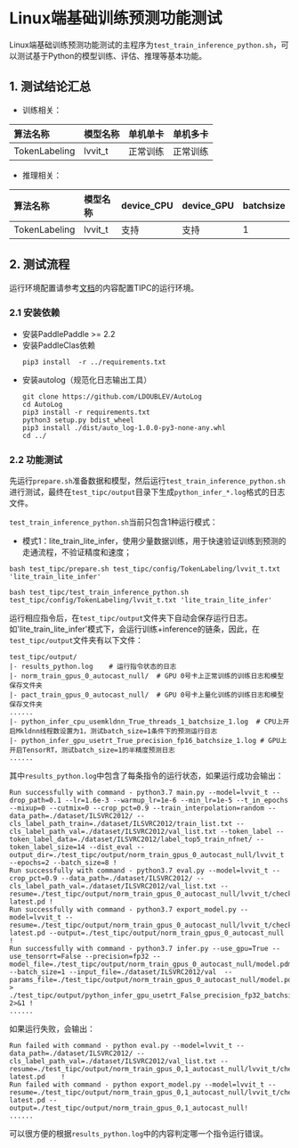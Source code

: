 # Linux端基础训练预测功能测试

Linux端基础训练预测功能测试的主程序为`test_train_inference_python.sh`，可以测试基于Python的模型训练、评估、推理等基本功能。

## 1. 测试结论汇总

- 训练相关：

| 算法名称 | 模型名称 | 单机单卡 | 单机多卡 |
| :----- | :------ | :------ | :----- |
| TokenLabeling | lvvit_t | 正常训练 | 正常训练 |


- 推理相关：

| 算法名称 | 模型名称 | device_CPU | device_GPU | batchsize |
| :-------- | :------ | :------ | :--- | :------ |
| TokenLabeling | lvvit_t | 支持 | 支持 | 1 |


## 2. 测试流程

运行环境配置请参考[文档](./install.md)的内容配置TIPC的运行环境。

### 2.1 安装依赖
- 安装PaddlePaddle >= 2.2
- 安装PaddleClas依赖
    ```
    pip3 install  -r ../requirements.txt
    ```
- 安装autolog（规范化日志输出工具）
    ```
    git clone https://github.com/LDOUBLEV/AutoLog
    cd AutoLog
    pip3 install -r requirements.txt
    python3 setup.py bdist_wheel
    pip3 install ./dist/auto_log-1.0.0-py3-none-any.whl
    cd ../
    ```

### 2.2 功能测试
先运行`prepare.sh`准备数据和模型，然后运行`test_train_inference_python.sh`进行测试，最终在```test_tipc/output```目录下生成`python_infer_*.log`格式的日志文件。

`test_train_inference_python.sh`当前只包含1种运行模式：

- 模式1：lite_train_lite_infer，使用少量数据训练，用于快速验证训练到预测的走通流程，不验证精度和速度；
```shell
bash test_tipc/prepare.sh test_tipc/config/TokenLabeling/lvvit_t.txt 'lite_train_lite_infer'

bash test_tipc/test_train_inference_python.sh test_tipc/config/TokenLabeling/lvvit_t.txt 'lite_train_lite_infer'
```

运行相应指令后，在`test_tipc/output`文件夹下自动会保存运行日志。如'lite_train_lite_infer'模式下，会运行训练+inference的链条，因此，在`test_tipc/output`文件夹有以下文件：

```
test_tipc/output/
|- results_python.log    # 运行指令状态的日志
|- norm_train_gpus_0_autocast_null/  # GPU 0号卡上正常训练的训练日志和模型保存文件夹
|- pact_train_gpus_0_autocast_null/  # GPU 0号卡上量化训练的训练日志和模型保存文件夹
......
|- python_infer_cpu_usemkldnn_True_threads_1_batchsize_1.log  # CPU上开启Mkldnn线程数设置为1，测试batch_size=1条件下的预测运行日志
|- python_infer_gpu_usetrt_True_precision_fp16_batchsize_1.log # GPU上开启TensorRT，测试batch_size=1的半精度预测日志
......
```

其中`results_python.log`中包含了每条指令的运行状态，如果运行成功会输出：
```
Run successfully with command - python3.7 main.py --model=lvvit_t --drop_path=0.1 --lr=1.6e-3 --warmup_lr=1e-6 --min_lr=1e-5 --t_in_epochs --mixup=0 --cutmix=0 --crop_pct=0.9 --train_interpolation=random --data_path=./dataset/ILSVRC2012/ --cls_label_path_train=./dataset/ILSVRC2012/train_list.txt --cls_label_path_val=./dataset/ILSVRC2012/val_list.txt --token_label --token_label_data=./dataset/ILSVRC2012/label_top5_train_nfnet/ --token_label_size=14 --dist_eval --output_dir=./test_tipc/output/norm_train_gpus_0_autocast_null/lvvit_t --epochs=2 --batch_size=8 !
Run successfully with command - python3.7 eval.py --model=lvvit_t --crop_pct=0.9 --data_path=./dataset/ILSVRC2012/ --cls_label_path_val=./dataset/ILSVRC2012/val_list.txt --resume=./test_tipc/output/norm_train_gpus_0_autocast_null/lvvit_t/checkpoint-latest.pd !
Run successfully with command - python3.7 export_model.py --model=lvvit_t --resume=./test_tipc/output/norm_train_gpus_0_autocast_null/lvvit_t/checkpoint-latest.pd --output=./test_tipc/output/norm_train_gpus_0_autocast_null !
Run successfully with command - python3.7 infer.py --use_gpu=True --use_tensorrt=False --precision=fp32 --model_file=./test_tipc/output/norm_train_gpus_0_autocast_null/model.pdmodel --batch_size=1 --input_file=./dataset/ILSVRC2012/val  --params_file=./test_tipc/output/norm_train_gpus_0_autocast_null/model.pdiparams > ./test_tipc/output/python_infer_gpu_usetrt_False_precision_fp32_batchsize_1.log 2>&1 !
......
```
如果运行失败，会输出：
```
Run failed with command - python eval.py --model=lvvit_t --data_path=./dataset/ILSVRC2012/ --cls_label_path_val=./dataset/ILSVRC2012/val_list.txt --resume=./test_tipc/output/norm_train_gpus_0,1_autocast_null/lvvit_t/checkpoint-latest.pd    !
Run failed with command - python export_model.py --model=lvvit_t --resume=./test_tipc/output/norm_train_gpus_0,1_autocast_null/lvvit_t/checkpoint-latest.pd --output=./test_tipc/output/norm_train_gpus_0,1_autocast_null!  
......
```
可以很方便的根据`results_python.log`中的内容判定哪一个指令运行错误。
